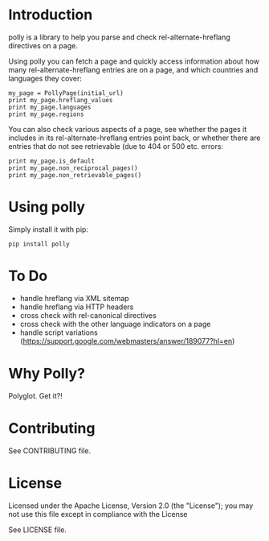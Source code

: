 # Introduction

polly is a library to help you parse and check rel-alternate-hreflang directives on a page.

Using polly you can fetch a page and quickly access information about how many rel-alternate-hreflang entries are on a page, and which countries and languages they cover:

	my_page = PollyPage(initial_url)
	print my_page.hreflang_values
	print my_page.languages
	print my_page.regions

You can also check various aspects of a page, see whether the pages it includes in its rel-alternate-hreflang entries point back, or whether there are entries that do not see retrievable (due to 404 or 500 etc. errors:

	print my_page.is_default
	print my_page.non_reciprocal_pages()
	print my_page.non_retrievable_pages()

# Using polly

Simply install it with pip:

	pip install polly

# To Do

- handle hreflang via XML sitemap
- handle hreflang via HTTP headers
- cross check with rel-canonical directives
- cross check with the other language indicators on a page
- handle script variations (https://support.google.com/webmasters/answer/189077?hl=en)

# Why Polly?

Polyglot. Get it?!

# Contributing

See CONTRIBUTING file.

# License

Licensed under the Apache License, Version 2.0 (the "License");
you may not use this file except in compliance with the License

See LICENSE file.